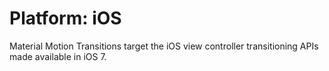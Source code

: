 # Platform: iOS

Material Motion Transitions target the iOS view controller transitioning APIs made available in iOS 7.
